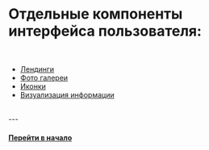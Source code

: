 # Отдельные компоненты интерфейса пользователя:

<br />

- [Лендинги](https://github.com/tsvetkovpro/landings)
- [Фото галереи](./galleries)
- [Иконки](./icons)
- [Визуализация информации](./visualization)

<br />
---
<br />


#### [Перейти в начало](https://github.com/tsvetkovpro/sources#web-dev)